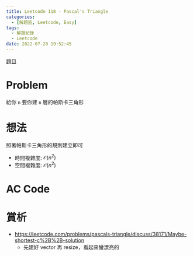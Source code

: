 ```yaml
---
title: Leetcode 118 - Pascal's Triangle
categories:
  - [解題區, Leetcode, Easy]
tags:
  - 解題紀錄
  - Leetcode
date: 2022-07-20 19:52:45
---
```


[題目](https://leetcode.com/problems/pascals-triangle/)

# Problem

給你 `n` 要你建 `n` 層的帕斯卡三角形

# 想法

照著帕斯卡三角形的規則建立即可

- 時間複雜度: $\mathcal{O}(n^2)$
- 空間複雜度: $\mathcal{O}(n^2)$

# AC Code

<script src="https://emgithub.com/embed-v2.js?target=https%3A%2F%2Fgithub.com%2Froy4801%2Fsolved_problems%2Fblob%2Fmaster%2Fleetcode%2F118.cpp%23L17-L40&style=github&showBorder=on&showLineNumbers=on&showFileMeta=on&showCopy=on"></script>

# 賞析

- https://leetcode.com/problems/pascals-triangle/discuss/38171/Maybe-shortest-c%2B%2B-solution
  - 先建好 vector 再 resize，看起來蠻漂亮的
